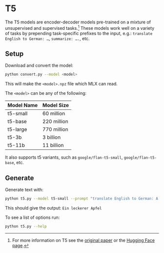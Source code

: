 # T5

The T5 models are encoder-decoder models pre-trained on a mixture of
unsupervised and supervised tasks.[^1] These models work well on a variety of
tasks by prepending task-specific prefixes to the input, e.g.:
`translate English to German: …`, `summarize: ….`, etc.

## Setup

Download and convert the model:

```sh
python convert.py --model <model>
```

This will make the `<model>.npz` file which MLX can read.

The `<model>` can be any of the following:

| Model Name | Model Size  |
| ---------- | ----------
| t5-small   | 60 million  |
| t5-base    | 220 million |
| t5-large   | 770 million |
| t5-3b      | 3 billion   |
| t5-11b     | 11 billion  |

It also supports t5 variants, such as `google/flan-t5-small`, `google/flan-t5-base`, etc.

## Generate

Generate text with:

```sh
python t5.py --model t5-small --prompt "translate English to German: A tasty apple"
```

This should give the output: `Ein leckerer Apfel`

To see a list of options run:

```sh
python t5.py --help
```

[^1]: For more information on T5 see the [original paper](https://arxiv.org/abs/1910.10683)
   or the [Hugging Face page](https://huggingface.co/docs/transformers/model_doc/t5).

